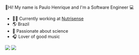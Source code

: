 👋Hi! My name is Paulo Henrique and I'm a Software Engineer 💻

- 👨‍💻 Currently working at [Nutrisense](https://www.nutrisense.io/)
- 🌎 Brazil
- 🌌 Passionate about science 
- 🎧 Lover of good music

[<img src="https://img.shields.io/badge/linkedin-%230077B5.svg?&style=for-the-badge&logo=linkedin&logoColor=white"/>](https://www.linkedin.com/in/paulohenriquepm/)
[<img src="https://img.shields.io/badge/Gmail-D14836?style=for-the-badge&logo=gmail&logoColor=white" />](mailto:henrique.paulopm@gmail.com)

<!--

**paulohenriquepm/paulohenriquepm** is a ✨ _special_ ✨ repository because its `README.md` (this file) appears on your GitHub profile.

Here are some ideas to get you started:

- 🔭 I’m currently working on ...
- 🌱 I’m currently learning ...
- 👯 I’m looking to collaborate on ...
- 🤔 I’m looking for help with ...
- 💬 Ask me about ...
- 📫 How to reach me: ...
- 😄 Pronouns: ...
- ⚡ Fun fact: ...
-->
